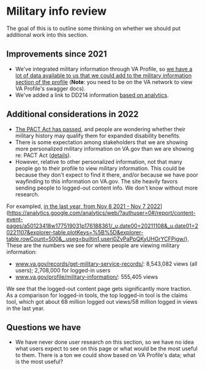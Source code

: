 # Military info review

The goal of this is to outline some thinking on whether we should put additional work into this section.

## Improvements since 2021

- We've integrated military information through VA Profile, so [we have a lot of data available to us that we could add to the military information section of the profile](https://qa.vaprofile.va.gov:7005/profile-service/swagger-ui.html) (**Note**: you need to be on the VA network to view VA Profile's swagger docs).
- We've added a link to DD214 information [based on analytics](https://github.com/department-of-veterans-affairs/va.gov-team/blob/master/products/identity-personalization/profile/military-information/product/improvement-ideas-2021.md#top-searched-terms-overall-on-vagov-related-to-military-history-between-10112020-and-101721).

## Additional considerations in 2022

- [The PACT Act has passed](https://www.va.gov/resources/the-pact-act-and-your-va-benefits/), and people are wondering whether their military history may qualify them for expanded disability benefits.
- There is some expectation among stakeholders that we are showing more personalized military information on VA.gov than we are showing re: PACT Act ([details](https://dsva.slack.com/archives/G03HQ55DC/p1667829320512719?thread_ts=1667569982.198959&cid=G03HQ55DC)).
- However, relative to other personalized information, not that many people go to their profile to view military information. This could be because they don't expect to find it there, and/or because we have poor  wayfinding to this information on VA.gov. The site heavily favors sending people to logged-out content info. We don't know without more research.

For exampled, [in the last year, from Nov 8 2021 - Nov 7 2022]([https://analytics.google.com/analytics/web/?authuser=0#/report/content-event-pages/a50123418w177519031p176188361/_u.date00=20211108&_u.date01=20221107&explorer-table.plotKeys=%5B%5D&explorer-table.rowCount=500/)](https://analytics.google.com/analytics/web/?authuser=0#/report/content-event-pages/a50123418w177519031p176188361/_u.date00=20211108&_u.date01=20221107&explorer-table.plotKeys=%5B%5D&explorer-table.rowCount=500&_.useg=builtin1,useri0ZvPaPpQKyUHGrYCFPigw/), These are the numbers we see for where people are viewing military information:

- www.va.gov/records/get-military-service-records/: 8,543,082 views (all users); 2,708,000 for logged-in users
- www.va.gov/profile/military-information/: 555,405 views

We see that the logged-out content page gets significantly more traction. As a comparison for logged-in tools, the top logged-in tool is the claims tool, which got about 68 million logged out views/58 million logged in views in the last year.

## Questions we have

- We have never done user research on this section, so we have no idea what users expect to see on this page or what would be the most useful to them. There is a ton we could show based on VA Profile's data; what is the most useful? 
